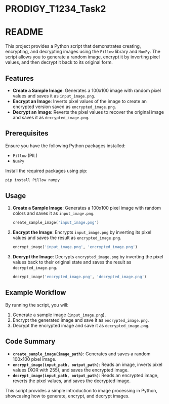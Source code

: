 # PRODIGY_T1234_Task2
# README

This project provides a Python script that demonstrates creating, encrypting, and decrypting images using the `Pillow` library and `NumPy`. The script allows you to generate a random image, encrypt it by inverting pixel values, and then decrypt it back to its original form.

## Features

- **Create a Sample Image**: Generates a 100x100 image with random pixel values and saves it as `input_image.png`.
- **Encrypt an Image**: Inverts pixel values of the image to create an encrypted version saved as `encrypted_image.png`.
- **Decrypt an Image**: Reverts the pixel values to recover the original image and saves it as `decrypted_image.png`.

## Prerequisites

Ensure you have the following Python packages installed:
- `Pillow` (PIL)
- `NumPy`

Install the required packages using pip:

```bash
pip install Pillow numpy
```

## Usage

1. **Create a Sample Image**: 
   Generates a 100x100 pixel image with random colors and saves it as `input_image.png`.
   ```python
   create_sample_image('input_image.png')
   ```

2. **Encrypt the Image**: 
   Encrypts `input_image.png` by inverting its pixel values and saves the result as `encrypted_image.png`.
   ```python
   encrypt_image('input_image.png', 'encrypted_image.png')
   ```

3. **Decrypt the Image**: 
   Decrypts `encrypted_image.png` by inverting the pixel values back to their original state and saves the result as `decrypted_image.png`.
   ```python
   decrypt_image('encrypted_image.png', 'decrypted_image.png')
   ```

## Example Workflow

By running the script, you will:
1. Generate a sample image (`input_image.png`).
2. Encrypt the generated image and save it as `encrypted_image.png`.
3. Decrypt the encrypted image and save it as `decrypted_image.png`.

## Code Summary

- **`create_sample_image(image_path)`**: Generates and saves a random 100x100 pixel image.
- **`encrypt_image(input_path, output_path)`**: Reads an image, inverts pixel values (XOR with 255), and saves the encrypted image.
- **`decrypt_image(input_path, output_path)`**: Reads an encrypted image, reverts the pixel values, and saves the decrypted image.

This script provides a simple introduction to image processing in Python, showcasing how to generate, encrypt, and decrypt images.
